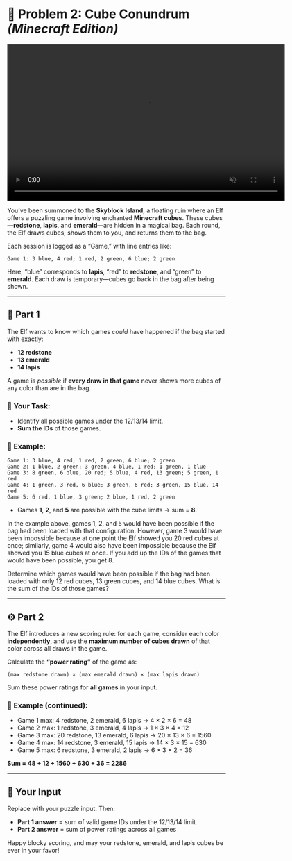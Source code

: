 # 🧭 Problem 2: Cube Conundrum *(Minecraft Edition)*

<video width="640" height="360" controls autoplay loop muted>
  <source src="img/problem2.mp4" type="video/mp4">
  Your browser does not support the video tag.
</video>

You’ve been summoned to the **Skyblock Island**, a floating ruin where an Elf offers a puzzling game involving enchanted **Minecraft cubes**. These cubes—**redstone**, **lapis**, and **emerald**—are hidden in a magical bag. Each round, the Elf draws cubes, shows them to you, and returns them to the bag.

Each session is logged as a “Game,” with line entries like:

```
Game 1: 3 blue, 4 red; 1 red, 2 green, 6 blue; 2 green
```

Here, “blue” corresponds to **lapis**, “red” to **redstone**, and “green” to **emerald**. Each draw is temporary—cubes go back in the bag after being shown.

---

## 🧱 Part 1

The Elf wants to know which games *could* have happened if the bag started with exactly:

- **12 redstone**
- **13 emerald**
- **14 lapis**

A game is *possible* if **every draw in that game** never shows more cubes of any color than are in the bag.

### 🎯 Your Task:
- Identify all possible games under the 12/13/14 limit.
- **Sum the IDs** of those games.

### 🧪 Example:

```
Game 1: 3 blue, 4 red; 1 red, 2 green, 6 blue; 2 green
Game 2: 1 blue, 2 green; 3 green, 4 blue, 1 red; 1 green, 1 blue
Game 3: 8 green, 6 blue, 20 red; 5 blue, 4 red, 13 green; 5 green, 1 red
Game 4: 1 green, 3 red, 6 blue; 3 green, 6 red; 3 green, 15 blue, 14 red
Game 5: 6 red, 1 blue, 3 green; 2 blue, 1 red, 2 green
```

- Games **1**, **2**, and **5** are possible with the cube limits → sum = **8**.

In the example above, games 1, 2, and 5 would have been possible if the bag had been loaded with that configuration. However, game 3 would have been impossible because at one point the Elf showed you 20 red cubes at once; similarly, game 4 would also have been impossible because the Elf showed you 15 blue cubes at once. If you add up the IDs of the games that would have been possible, you get 8.


Determine which games would have been possible if the bag had been loaded with only 12 red cubes, 13 green cubes, and 14 blue cubes. What is the sum of the IDs of those games?

---

## ⚙️ Part 2

The Elf introduces a new scoring rule: for each game, consider each color **independently**, and use the **maximum number of cubes drawn** of that color across all draws in the game.

Calculate the **“power rating”** of the game as:

```
(max redstone drawn) × (max emerald drawn) × (max lapis drawn)
```

Sum these power ratings for **all games** in your input.

### 🧪 Example (continued):

- Game 1 max: 4 redstone, 2 emerald, 6 lapis → 4 × 2 × 6 = 48
- Game 2 max: 1 redstone, 3 emerald, 4 lapis → 1 × 3 × 4 = 12
- Game 3 max: 20 redstone, 13 emerald, 6 lapis → 20 × 13 × 6 = 1560
- Game 4 max: 14 redstone, 3 emerald, 15 lapis → 14 × 3 × 15 = 630
- Game 5 max: 6 redstone, 3 emerald, 2 lapis → 6 × 3 × 2 = 36

**Sum = 48 + 12 + 1560 + 630 + 36 = 2286**

---

## 📝 Your Input

Replace with your puzzle input. Then:

- **Part 1 answer** = sum of valid game IDs under the 12/13/14 limit  
- **Part 2 answer** = sum of power ratings across all games

Happy blocky scoring, and may your redstone, emerald, and lapis cubes be ever in your favor!


